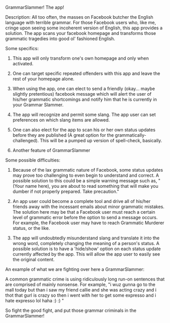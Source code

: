 GrammarSlammer! The app!


Description:
All too often, the masses on Facebook butcher the English language with terrible grammar. For those Facebook users who, like me, cringe upon seeing some incoherent version of English, this app provides a solution. The app scans your facebook homepage and transforms those grammatic tragedies into good ol' fashioned English.


Some specifics:

1) This app will only transform one's own homepage and only when activated.

2) One can target specific repeated offenders with this app and leave the rest of your homepage alone.

3) When using the app, one can elect to send a friendly (okay... maybe slightly pretentious) facebook message which will alert the user of his/her grammatic shortcomings and notify him that he is currently in your Grammar Slammer.

4) The app will recognize and permit some slang. The app user can set preferences on which slang items are allowed.

5) One can also elect for the app to scan his or her own status updates before they are published (A great option for the grammatically-challenged). This will be a pumped up version of spell-check, basically. 

6) Another feature of GrammarSlammer 

Some possible difficulties:

1) Because of the lax grammatic nature of Facebook, some status updates may prove too challenging to even begin to understand and correct. A possible solution to this could be a simple warning message such as, "(Your name here), you are about to read something that will make you dumber if not properly prepared. Take precaution."

2) An app user could become a complete tool and drive all of his/her friends away with the incessant emails about minor grammatic mistakes. The solution here may be that a Facebook user must reach a certain level of grammatic error before the option to send a message occurs. For example, the Facebook user may have to reach Grammatic Murderer status, or the like.

3) The app will undoubtedly misunderstand slang and translate it into the wrong word, completely changing the meaning of a person's status. A possible solution is to have a 'hide/show' option on each status update currently affected by the app. This will allow the app user to easily see the original content.


An example of what we are fighting over here a GrammarSlammer:

 A common grammatic crime is using ridiculously long run-on sentences that are comprised of mainly nonsense. For example, "i wuz gunna go to the mall today but than i saw my friend callie and she was acting crazy and i thot that gurl is crazy so then i went with her to get some expresso and i hate expresso lol haha :) :) "


 So fight the good fight, and put those grammar criminals in the GrammarSlammer!
